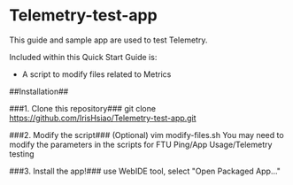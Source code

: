 # Telemetry-test-app
This guide and sample app are used to test Telemetry.

Included within this Quick Start Guide is:

*  A script to modify files related to Metrics

##Installation##

###1.  Clone this repository###
        git clone https://github.com/IrisHsiao/Telemetry-test-app.git

###2.  Modify the script###
(Optional)
        vim modify-files.sh
You may need to modify the parameters in the scripts for FTU Ping/App Usage/Telemetry testing

###3.  Install the app!###
        use WebIDE tool, select "Open Packaged App..."
